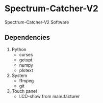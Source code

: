 # Spectrum-Catcher-V2
Spectrum-Catcher-V2 Software


## Dependencies
1. Python
    - curses
    - getopt
    - numpy
    - plotext
2. System
    - ffmpeg
    - git
3. Touch panel
    - LCD-show from manufacturer
